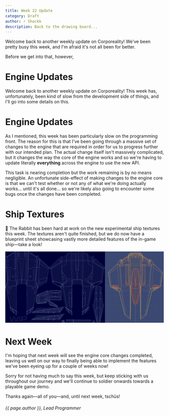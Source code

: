 ```yaml
---
title: Week 22 Update
category: Draft
author: ⚡ Shockk
description: Back to the drawing board...
---
```


Welcome back to another weekly update on Corporeality! We've been pretty busy this week, and I'm afraid it's not all been for better.

Before we get into that, however, 

# Engine Updates

Welcome back to another weekly update on Corporeality! This week has, unfortunately, been kind of slow from the development side of things, and I'll go into some details on this.

# Engine Updates

As I mentioned, this week has been particularly slow on the programming front. The reason for this is that I've been going through a massive set of changes to the engine that are required in order for us to progress further with our intended plan. The actual change itself isn't massively complicated, but it changes the way the core of the engine works and so we're having to update literally **everything** across the engine to use the new API.

This task is nearing completion but the work remaining is by no means negligible. An unfortunate side-effect of making changes to the engine core is that we can't test whether or not any of what we're doing actually works... until it's all done... so we're likely also going to encounter some bugs once the changes have been completed.

# Ship Textures

🐰 The Rabbit has been hard at work on the new experimental ship textures this week. The textures aren't quite finished, but we do now have a blueprint sheet showcasing vastly more detailed features of the in-game ship—take a look!

![whip ship](/assets/img/week-21/ftex_wip.png)

# Next Week

I'm hoping that next week will see the engine core changes completed, leaving us well on our way to finally being able to implement the features we've been eyeing up for a couple of weeks now!

Sorry for not having much to say this week, but keep sticking with us throughout our journey and we'll continue to soldier onwards towards a playable game demo.

Thanks again—all of you—and, until next week, tschüs!

###### {{ page.author }}, Lead Programmer
